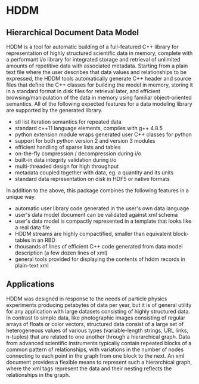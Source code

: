 # HDDM
## Hierarchical Document Data Model

HDDM is a tool for automatic building of a full-featured C++ library for representation of highly structured scientific data in memory, complete with a performant i/o library for integrated storage and retrieval of unlimited amounts of repetitive data with associated metadata. Starting from a plain text file where the user describes that data values and relationships to be expressed, the HDDM tools automatically generate C++ header and source files that define the C++ classes for building the model in memory, storing it in a standard format in disk files for retrieval later, and efficient browsing/manipulation of the data in memory using familiar object-oriented semantics. All of the following expected features for a data modeling library are supported by the generated library.

- stl list iteration semantics for repeated data
- standard c++11 language elements, compiles with g++ 4.8.5
- python extension module wraps generated user C++ classes for python
- support for both python version 2 and version 3 modules
- efficient handling of sparse lists and tables
- on-the-fly compression / decompression during i/o
- built-in data integrity validation during i/o
- multi-threaded design for high throughput
- metadata coupled together with data, eg. a quantity and its units
- standard data representation on disk in HDF5 or native formats

In addition to the above, this package combines the following features in a unique way.

- automatic user library code generated in the user's own data language
- user's data model document can be validated against xml schema
- user's data model is compactly represented in a template that looks like a real data file
- HDDM streams are highly compactified, smaller than equivalent block-tables in an RBD
- thousands of lines of efficient C++ code generated from data model description (a few dozen lines of xml)
- general tools provided for displaying the contents of hddm records in plain-text xml

## Applications
HDDM was designed in response to the needs of particle physics experiments producing petabytes of data per year, but it is of general utility for any application with large datasets consisting of highly structured data. In contrast to simple data, like photographic images consisting of regular arrays of floats or color vectors, structured data consist of a large set of heterogeneous values of various types (variable-length strings, URL links, n-tuples) that are related to one another through a hierarchical graph. Data from advanced scientific instruments typically contain repeated blocks of a common pattern of relationships, with variations in the number of nodes connecting to each point in the graph from one block to the next. An xml document provides a flexible means to represent such a hierarchical graph, where the xml tags represent the data and their nesting reflects the relationships in the graph. 
